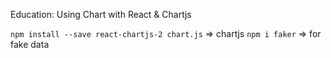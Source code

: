 Education: Using Chart with React & Chartjs

`npm install --save react-chartjs-2 chart.js` => chartjs
`npm i faker` => for fake data
